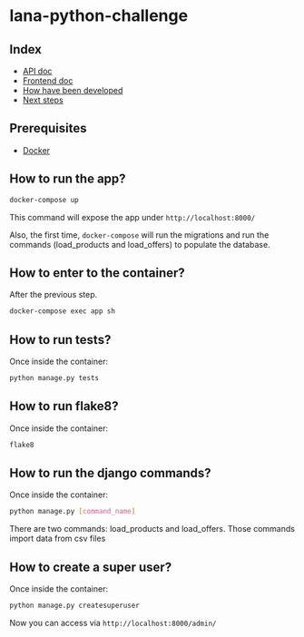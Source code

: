# lana-python-challenge

## Index

- [API doc](docs/api/checkout-backend.md) 
- [Frontend doc](docs/checkout-frontend.md)
- [How have been developed](docs/how-developed.md) 
- [Next steps](docs/next-steps.md) 

## Prerequisites
- [Docker](https://docs.docker.com/docker-for-mac/install/) 

## How to run the app?
```bash
docker-compose up
```
This command will expose the app under `http://localhost:8000/`

Also, the first time, `docker-compose` will run the migrations and run the commands (load_products and load_offers) to populate the database. 

## How to enter to the container?
After the previous step.

```bash
docker-compose exec app sh
```

## How to run tests?
Once inside the container:
```bash
python manage.py tests
```

## How to run flake8?
Once inside the container:
```bash
flake8
```

## How to run the django commands?
Once inside the container:
```bash
python manage.py [command_name]
```

There are two commands: load_products and load_offers. Those commands import data from csv files

## How to create a super user?
Once inside the container:
```bash
python manage.py createsuperuser
```

Now you can access via `http://localhost:8000/admin/`